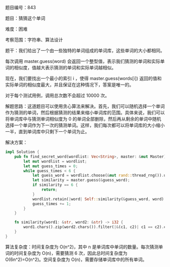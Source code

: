 题目编号：843

题目：猜猜这个单词

难度：困难

考察范围：字符串、算法设计

题干：我们给出了一个由一些独特的单词组成的单词库，这些单词的大小都相同。

每次调用 master.guess(word) 会返回一个整型值，表示我们猜测的单词和实际单词的相似度，值越大表示猜测的单词和实际单词越相似。

现在，我们要找出一个最小的索引 i ，使得 master.guess(words[i]) 返回的值和实际单词的相似度最大，并且保证在这种情况下，答案是唯一的。

对于每个测试用例，调用总次数不会超过 10000 次。

解题思路：这道题目可以使用贪心算法来解决。首先，我们可以随机选择一个单词作为猜测的单词，然后根据猜测的结果来缩小单词库的范围。具体来说，我们可以将单词库中与猜测单词相似度为 0 的单词全部删除，然后再从剩余的单词中随机选择一个单词作为下一次的猜测单词。这样，我们每次都可以将单词库的大小缩小一半，直到单词库中只剩下一个单词为止。

解决方案：

```rust
impl Solution {
    pub fn find_secret_word(wordlist: Vec<String>, master: &mut Master) {
        let mut wordlist = wordlist;
        let mut guess_times = 0;
        while guess_times < 6 {
            let guess_word = wordlist.choose(&mut rand::thread_rng()).unwrap().to_string();
            let similarity = master.guess(&guess_word);
            if similarity == 6 {
                return;
            }
            wordlist.retain(|word| Self::similarity(&guess_word, word) == similarity);
            guess_times += 1;
        }
    }

    fn similarity(word1: &str, word2: &str) -> i32 {
        word1.chars().zip(word2.chars()).filter(|&(c1, c2)| c1 == c2).count() as i32
    }
}
```

算法复杂度：时间复杂度为 O(n^2)，其中 n 是单词库中单词的数量。每次猜测单词的时间复杂度为 O(n)，需要猜测 6 次，因此总时间复杂度为 O(6n^2)=O(n^2)。空间复杂度为 O(n)，需要存储单词库中的所有单词。